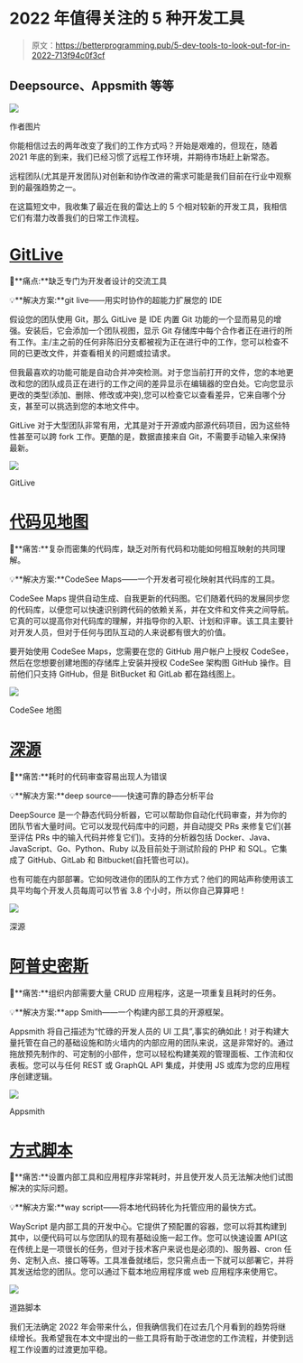 # 2022 年值得关注的 5 种开发工具

> 原文：<https://betterprogramming.pub/5-dev-tools-to-look-out-for-in-2022-713f94c0f3cf>

## Deepsource、Appsmith 等等

![](img/945f417e626faefc4ef47afd90654b2b.png)

作者图片

你能相信过去的两年改变了我们的工作方式吗？开始是艰难的，但现在，随着 2021 年底的到来，我们已经习惯了远程工作环境，并期待市场赶上新常态。

远程团队(尤其是开发团队)对创新和协作改进的需求可能是我们目前在行业中观察到的最强趋势之一。

在这篇短文中，我收集了最近在我的雷达上的 5 个相对较新的开发工具，我相信它们有潜力改善我们的日常工作流程。

# [GitLive](https://marketplace.visualstudio.com/items?itemName=TeamHub.teamhub)

🤕**痛点:**缺乏专门为开发者设计的交流工具

💡**解决方案:**git live——用实时协作的超能力扩展您的 IDE

假设您的团队使用 Git，那么 GitLive 是 IDE 内置 Git 功能的一个显而易见的增强。安装后，它会添加一个团队视图，显示 Git 存储库中每个合作者正在进行的所有工作。主/主之前的任何非陈旧分支都被视为正在进行中的工作，您可以检查不同的已更改文件，并查看相关的问题或拉请求。

但我最喜欢的功能可能是自动合并冲突检测。对于您当前打开的文件，您的本地更改和您的团队成员正在进行的工作之间的差异显示在编辑器的空白处。它向您显示更改的类型(添加、删除、修改或冲突),您可以检查它以查看差异，它来自哪个分支，甚至可以挑选到您的本地文件中。

GitLive 对于大型团队非常有用，尤其是对于开源或内部源代码项目，因为这些特性甚至可以跨 fork 工作。更酷的是，数据直接来自 Git，不需要手动输入来保持最新。

![](img/77b27c9a033b27bedfc1f789cafbda45.png)

GitLive

# [代码见地图](https://www.codesee.io/)

🤕**痛苦:**复杂而密集的代码库，缺乏对所有代码和功能如何相互映射的共同理解。

💡**解决方案:**CodeSee Maps——一个开发者可视化映射其代码库的工具。

CodeSee Maps 提供自动生成、自我更新的代码图。它们随着代码的发展同步您的代码库，以便您可以快速识别跨代码的依赖关系，并在文件和文件夹之间导航。它真的可以提高你对代码库的理解，并指导你的入职、计划和评审。该工具主要针对开发人员，但对于任何与团队互动的人来说都有很大的价值。

要开始使用 CodeSee Maps，您需要在您的 GitHub 用户帐户上授权 CodeSee，然后在您想要创建地图的存储库上安装并授权 CodeSee 架构图 GitHub 操作。目前他们只支持 GitHub，但是 BitBucket 和 GitLab 都在路线图上。

![](img/d3b2445c57222313541be34e33352747.png)

CodeSee 地图

# [深源](https://deepsource.io/)

🤕**痛苦:**耗时的代码审查容易出现人为错误

💡**解决方案:**deep source——快速可靠的静态分析平台

DeepSource 是一个静态代码分析器，它可以帮助你自动化代码审查，并为你的团队节省大量时间。它可以发现代码库中的问题，并自动提交 PRs 来修复它们(甚至评估 PRs 中的输入代码并修复它们)。支持的分析器包括 Docker、Java、JavaScript、Go、Python、Ruby 以及目前处于测试阶段的 PHP 和 SQL。它集成了 GitHub、GitLab 和 Bitbucket(自托管也可以)。

也有可能在内部部署。它如何改进你的团队的工作方式？他们的网站声称使用该工具平均每个开发人员每周可以节省 3.8 个小时，所以你自己算算吧！

![](img/43d40924925b363c5bb0f49e75c02cef.png)

深源

# [阿普史密斯](https://www.appsmith.com/about-us)

🤕**痛苦:**组织内部需要大量 CRUD 应用程序，这是一项重复且耗时的任务。

💡**解决方案:**app Smith——一个构建内部工具的开源框架。

Appsmith 将自己描述为“忙碌的开发人员的 UI 工具”,事实的确如此！对于构建大量托管在自己的基础设施和防火墙内的内部应用的团队来说，这是非常好的。通过拖放预先制作的、可定制的小部件，您可以轻松构建美观的管理面板、工作流和仪表板。您可以与任何 REST 或 GraphQL API 集成，并使用 JS 或库为您的应用程序创建逻辑。

![](img/3522ee1fd603f8cd32fed45f14c44cbf.png)

Appsmith

# [方式脚本](https://wayscript.com/)

🤕**痛苦:**设置内部工具和应用程序非常耗时，并且使开发人员无法解决他们试图解决的实际问题。

💡**解决方案:**way script——将本地代码转化为托管应用的最快方式。

WayScript 是内部工具的开发中心。它提供了预配置的容器，您可以将其构建到其中，以便代码可以与您团队的现有基础设施一起工作。您可以快速设置 API(这在传统上是一项很长的任务，但对于技术客户来说也是必须的)、服务器、cron 任务、定制入点、接口等等。工具准备就绪后，您只需点击一下就可以部署它，并将其发送给您的团队。您可以通过下载本地应用程序或 web 应用程序来使用它。

![](img/f944446646a9d17cc5f65853a9a4e714.png)

道路脚本

我们无法确定 2022 年会带来什么，但我确信我们在过去几个月看到的趋势将继续增长。我希望我在本文中提出的一些工具将有助于改进您的工作流程，并使到远程工作设置的过渡更加平稳。